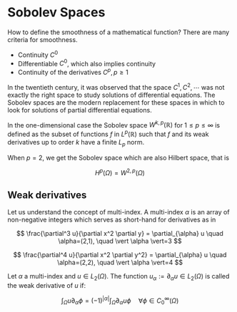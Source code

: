 # Sobolev Spaces

How to define the smoothness of a mathematical function? There are many criteria for smoothness.

- Continuity $C^0$
- Differentiable $C^0$, which also implies continuity
- Continuity of the derivatives $C^p,p\ge1$

In the twentieth century, it was observed that the space $C^1, C^2, \cdots$ was not exactly the right space to study solutions of differential equations. The Sobolev spaces are the modern replacement for these spaces in which to look for solutions of partial differential equations.

In the one-dimensional case the Sobolev space $W^{k,p}(\mathbb {R} )$  for $1\leq p\leq \infty$ is defined as the subset of functions $f$ in $L^{p}(\mathbb {R} )$  such that $f$ and its weak derivatives up to order $k$ have a finite $L_p$ norm.

When $p=2$, we get the Sobolev space which are also Hilbert space, that is

$$
H^p(\Omega) = W^{2,p}(\Omega)
$$

## Weak derivatives

Let us understand the concept of multi-index. A multi-index $\alpha$ is an array of non-negative integers which serves as short-hand for derivatives as in

$$
\frac{\partial^3 u}{\partial x^2 \partial y} = \partial_{\alpha} u \quad \alpha=(2,1), \quad \vert \alpha \vert=3
$$

$$
\frac{\partial^4 u}{\partial x^2 \partial y^2} = \partial_{\alpha} u \quad \alpha=(2,2), \quad \vert \alpha \vert=4
$$

Let $\alpha$ a multi-index and $u \in L_{2}(\Omega)$. The function $u_{\alpha} := \partial_{\alpha} u \in L_{2}(\Omega)$ is called the weak derivative of $u$ if:

$$
\int_{\Omega} u \partial_{\alpha} \phi = (-1)^{\vert \alpha \vert} \int_{\Omega} \partial_{\alpha}u \phi \quad \forall \phi \in C_{0}^{\infty}(\Omega)
$$
